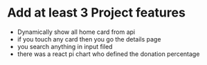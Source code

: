 # Add at least 3 Project features
- Dynamically show all home card from api
- if you touch any card then you go the details page
- you search anything in input filed
- there was a react pi chart who defined the donation percentage